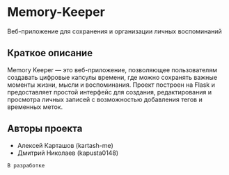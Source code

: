 # Memory-Keeper
Веб-приложение для сохранения и организации личных воспоминаний

## Краткое описание
Memory Keeper — это веб-приложение, позволяющее пользователям создавать цифровые капсулы времени, где можно сохранять важные моменты жизни, мысли и воспоминания. Проект построен на Flask и предоставляет простой интерфейс для создания, редактирования и просмотра личных записей с возможностью добавления тегов и временных меток.

## Авторы проекта
+ Алексей Карташов (kartash-me)
+ Дмитрий Николаев (kapusta0148)

`В разработке`
